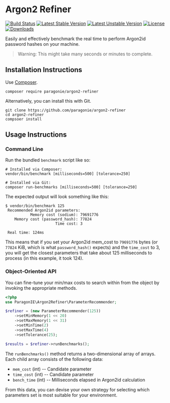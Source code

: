 # Argon2 Refiner

[![Build Status](https://travis-ci.org/paragonie/argon2-refiner.svg?branch=master)](https://travis-ci.org/paragonie/argon2-refiner)
[![Latest Stable Version](https://poser.pugx.org/paragonie/argon2-refiner/v/stable)](https://packagist.org/packages/paragonie/argon2-refiner)
[![Latest Unstable Version](https://poser.pugx.org/paragonie/argon2-refiner/v/unstable)](https://packagist.org/packages/paragonie/argon2-refiner)
[![License](https://poser.pugx.org/paragonie/argon2-refiner/license)](https://packagist.org/packages/paragonie/argon2-refiner)
[![Downloads](https://img.shields.io/packagist/dt/paragonie/argon2-refiner.svg)](https://packagist.org/packages/paragonie/argon2-refiner)

Easily and effectively benchmark the real time to perform
Argon2id password hashes on your machine.

> Warning: This might take many seconds or minutes to complete.

## Installation Instructions

Use [Composer](https://getcomposer.org/download).

```
composer require paragonie/argon2-refiner
```

Alternatively, you can install this with Git.

```
git clone https://github.com/paragonie/argon2-refiner
cd argon2-refiner
compsoer install
```

## Usage Instructions

### Command Line

Run the bundled `benchmark` script like so:

```
# Installed via Composer:
vendor/bin/benchmark [milliseconds=500] [tolerance=250]

# Installed via Git:
composer run-benchmarks [milliseconds=500] [tolerance=250]
```

The expected output will look something like this:

```
$ vendor/bin/benchmark 125
 Recommended Argon2id parameters:
 	       Memory cost (sodium): 79691776
 	Memory cost (password_hash): 77824
 	                  Time cost: 3
 
 Real time: 124ms
```

This means that if you set your Argon2id mem_cost to `79691776` bytes
(or `77824` KiB, which is what `password_hash()` expects) and the 
`time_cost` to 3, you will get the closest parameters that take about 
125 milliseconds to process (in this example, it took 124).

### Object-Oriented API

You can fine-tune your min/max costs to search within from the object
by invoking the appropriate methods.

```php
<?php
use ParagonIE\Argon2Refiner\ParameterRecommender;

$refiner = (new ParameterRecommender(125))
    ->setMinMemory(1 << 20)
    ->setMaxMemory(1 << 31)
    ->setMinTime(2)
    ->setMaxTime(4)
    ->setTolerance(25);

$results = $refiner->runBenchmarks();
```

The `runBenchmarks()` method returns a two-dimensional array of arrays.
Each child array consists of the following data:

* `mem_cost` (int) -- Candidate parameter
* `time_cost` (int) -- Candidate parameter
* `bench_time` (int) -- Milliseconds elapsed in Argon2id calculation

From this data, you can devise your own strategy for selecting which
parameters set is most suitable for your environment.
